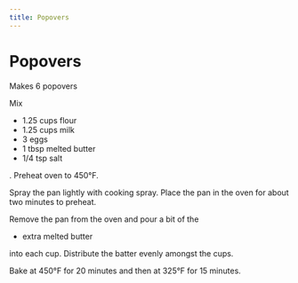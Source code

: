 ```yaml
---
title: Popovers
---
```


# Popovers

Makes 6 popovers

Mix

* 1.25 cups flour
* 1.25 cups milk
* 3 eggs
* 1 tbsp melted butter
* 1/4 tsp salt

. Preheat oven to 450°F.

Spray the pan lightly with cooking spray. Place the pan in the oven for about
two minutes to preheat.

Remove the pan from the oven and pour a bit of the

* extra melted butter

into each cup. Distribute the batter evenly amongst the cups.

Bake at 450°F for 20 minutes and then at 325°F for 15 minutes.
